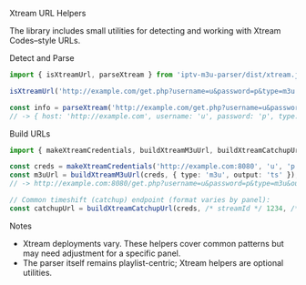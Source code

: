 Xtream URL Helpers

The library includes small utilities for detecting and working with Xtream Codes–style URLs.

Detect and Parse
```ts
import { isXtreamUrl, parseXtream } from 'iptv-m3u-parser/dist/xtream.js';

isXtreamUrl('http://example.com/get.php?username=u&password=p&type=m3u'); // true

const info = parseXtream('http://example.com/get.php?username=u&password=p&type=m3u&output=ts');
// -> { host: 'http://example.com', username: 'u', password: 'p', type: 'm3u', output: 'ts' }
```

Build URLs
```ts
import { makeXtreamCredentials, buildXtreamM3uUrl, buildXtreamCatchupUrl } from 'iptv-m3u-parser/dist/xtream.js';

const creds = makeXtreamCredentials('http://example.com:8080', 'u', 'p');
const m3uUrl = buildXtreamM3uUrl(creds, { type: 'm3u', output: 'ts' });
// -> http://example.com:8080/get.php?username=u&password=p&type=m3u&output=ts

// Common timeshift (catchup) endpoint (format varies by panel):
const catchupUrl = buildXtreamCatchupUrl(creds, /* streamId */ 1234, /* startUtc */ Date.now(), /* durationSec */ 7200, 'ts');
```

Notes
- Xtream deployments vary. These helpers cover common patterns but may need adjustment for a specific panel.
- The parser itself remains playlist-centric; Xtream helpers are optional utilities.
